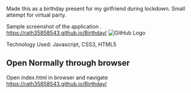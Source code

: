 Made this as a birthday present for my girlfriend during lockdown. Small attempt for virtual party.

Sample screenshot of the application . https://rath35858543.github.io/Birthday/
![GitHub Logo](/images/screenshots/sample.jpg)


Technology Used: Javascript, CSS3, HTML5


## Open Normally through browser
Open index.html in browser and navigate https://rath35858543.github.io/Birthday/


